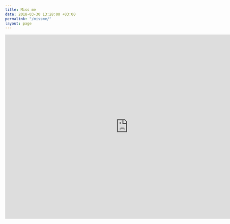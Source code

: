 ```yaml
---
title: Miss me
date: 2018-03-30 13:28:00 +03:00
permalink: "/missme/"
layout: page
---
```


<iframe src="https://calendar.google.com/calendar/b/2/embed?title=Miss%20me&amp;showNav=0&amp;showPrint=0&amp;showTabs=0&amp;showCalendars=0&amp;showTz=0&amp;height=600&amp;wkst=2&amp;bgcolor=%23ffffff&amp;src=meow%40heisen.me&amp;color=%2300ac00&amp;ctz=Europe%2FMoscow" style="border-width:0" width="800" height="600" frameborder="0" scrolling="no"></iframe>